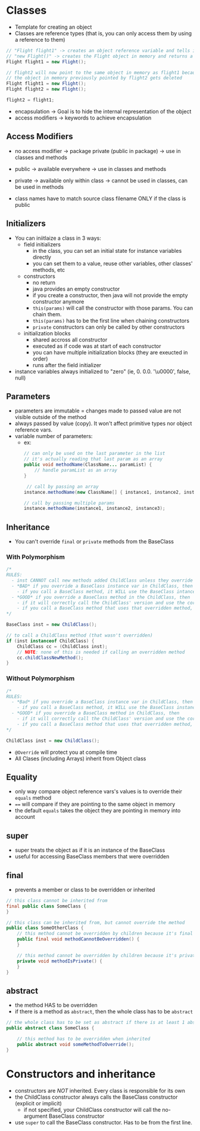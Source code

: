 # Classes

- Template for creating an object
- Classes are reference types (that is, you can only access them by using a reference to them)

```java
// "Flight flight1" -> creates an object reference variable and tells it that it will hold a Flight reference
// "new Flight()" -> creates the Flight object in memory and returns a reference to that object
Flight flight1 = new Flight();

// flight2 will now point to the same object in memory as flight1 because it copies the reference
// the object in memory previously pointed by flight2 gets deleted
Flight flight1 = new Flight();
Flight flight2 = new Flight();

flight2 = flight1;
```

- encapsulation -> Goal is to hide the internal representation of the object
- access modifiers -> keywords to achieve encapsulation

## Access Modifiers

- no access modifier -> package private (public in package) -> use in classes and methods
- public -> available everywhere -> use in classes and methods
- private -> available only within class -> cannot be used in classes, can be used in methods

- class names have to match source class filename ONLY if the class is public

## Initializers

- You can iniitlaize a class in 3 ways:
  - field initializers
    - in the class, you can set an initial state for instance variables directly
    - you can set them to a value, reuse other variables, other classes' methods, etc
  - constructors
    - no return
    - java provides an empty constructor
    - if you create a constructor, then java will not provide the empty constructor anymore
    - `this(params)` will call the constructor with those params. You can chain them.
    - `this(params)` has to be the first line when chaining constructors
    - `private` constructors can only be called by other constructors
  - initialization blocks
    - shared accross all constructor
    - executed as if code was at start of each constructor
    - you can have multiple initialization blocks (they are exeucted in order)
    - runs after the field initializer
- instance variables always initialized to "zero" (ie, 0. 0.0. '\u0000', false, null)

## Parameters

- parameters are immutable = changes made to passed value are not visible outside of the method
- always passed by value (copy). It won't affect primitive types nor object reference vars.
- variable number of parameters:
  - ex:
    ```java
    // can only be used on the last parameter in the list
    // it's actually reading that last param as an array
    public void methodName(ClassName... paramList) {
        // handle paramList as an array
    }

     // call by passing an array
    instance.methodName(new ClassName[] { instance1, instance2, instance3 });

    // call by passing multiple params
    instance.methodName(instance1, instance2, instance3);
    ```

## Inheritance

- You can't override `final` or `private` methods from the BaseClass

### With Polymorphism

```java
/*
RULES:
  - inst CANNOT call new methods added ChildClass unless they override BaseClass'
  - *BAD* if you override a BaseClass instance var in ChildClass, then
    - if you call a BaseClass method, it WILL use the BaseClass intance var
  - *GOOD* if you override a BaseClass method in the ChildClass, then
    - if it will correctly call the ChildClass' version and use the correct instance var
    - if you call a BaseClass method that uses that overridden method, then it will correctly call the ChildClass' version
*/

BaseClass inst = new ChildClass();

// to call a ChildClass method (that wasn't overridden)
if (inst instanceof ChildClass) {
    ChildClass cc = (ChildClass inst);
    // NOTE: none of this is needed if calling an overridden method
    cc.childClassNewMethod();
}
```

### Without Polymorphism

```java
/*
RULES:
  - *Bad* if you override a BaseClass instance var in ChildClass, then
    - if you call a BaseClass method, it WILL use the BaseClass instance var
  - *GOOD* if you override a BaseClass method in ChildClass, then
    - if it will correctly call the ChildClass' version and use the correct instance var
    - if you call a BaseClass method that uses that overridden method, then it will correctly call the ChildClass' version
*/

ChildClass inst = new ChildClass();
```
- `@Override` will protect you at compile time
- All Clases (including Arrays) inherit from Object class

## Equality

- only way compare object reference vars's values is to override their `equals` method
- `==` will compare if they are pointing to the same object in memory
- the default `equals` takes the object they are pointing in memory into account

## super

- super treats the object as if it is an instance of the BaseClass
- useful for accessing BaseClass members that were overridden

## final

- prevents a member or class to be overridden or inherited

```java
// this class cannot be inherited from
final public class SomeClass {
}

// this class can be inherited from, but cannot override the method
public class SomeOtherClass {
    // this method cannot be overridden by children because it's final
    public final void methodCannotBeOverridden() {
    }

    // this method cannot be overridden by children because it's private
    private void methodIsPrivate() {
    }
}
```

## abstract

- the method HAS to be overridden
- if there is a method as `abstract`, then the whole class has to be `abstract`

```java
// the whole class has to be set as abstract if there is at least 1 abstract method
public abstract class SomeClass {

    // this method has to be overridden when inherited
    public abstract void someMethodToOverride();
}
```

# Constructors and inheritance

- constructors are *NOT* inherited. Every class is responsible for its own
- the ChildClass constructor always calls the BaseClass constructor (explicit or implicit)
  - if not specified, your ChildClass constructor will call the no-argument BaseClass constructor
- use `super` to call the BaseClass constructor. Has to be from the first line.

